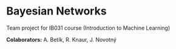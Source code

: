 # Bayesian Networks

Team project for IB031 course (Introduction to Machine Learning)

**Colaborators:** A. Betík, R. Knaur, J. Novotný

